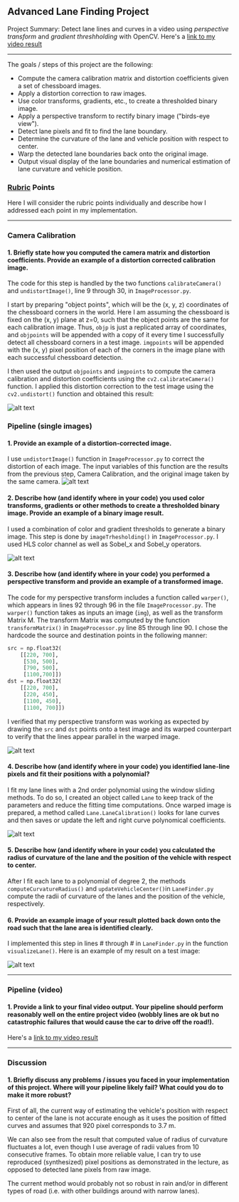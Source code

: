 ## Advanced Lane Finding Project
Project Summary: 
Detect lane lines and curves in a video using *perspective transform* and *gradient threshholding* with OpenCV.
Here's a [link to my video result](https://youtu.be/5uLRnO21Kq8)

---

The goals / steps of this project are the following:

* Compute the camera calibration matrix and distortion coefficients given a set of chessboard images.
* Apply a distortion correction to raw images.
* Use color transforms, gradients, etc., to create a thresholded binary image.
* Apply a perspective transform to rectify binary image ("birds-eye view").
* Detect lane pixels and fit to find the lane boundary.
* Determine the curvature of the lane and vehicle position with respect to center.
* Warp the detected lane boundaries back onto the original image.
* Output visual display of the lane boundaries and numerical estimation of lane curvature and vehicle position.

[//]: # (Image References)

[image1]: ./examples/undistort_output.png "Undistorted"
[image2]: ./examples/undistorted_image_road.png "Road Distortion-Corrected"
[image3]: ./examples/binary_combo_example.jpg "Binary Example"
[image4]: ./examples/warped_straight_lines.jpg "Warp Example"
[image5]: ./examples/color_fit_lines.jpg "Fit Visual"
[image6]: ./examples/example_final_output.jpg "Output"
[video1]: ./project_video.mp4 "Video"

### [Rubric](https://review.udacity.com/#!/rubrics/571/view) Points
Here I will consider the rubric points individually and describe how I addressed each point in my implementation.  

---

### Camera Calibration

#### 1. Briefly state how you computed the camera matrix and distortion coefficients. Provide an example of a distortion corrected calibration image.

The code for this step is handled by the two functions `calibrateCamera()` and `undistortImage()`, line 9 through 30, in `ImageProcessor.py`.

I start by preparing "object points", which will be the (x, y, z) coordinates of the chessboard corners in the world. Here I am assuming the chessboard is fixed on the (x, y) plane at z=0, such that the object points are the same for each calibration image.  Thus, `objp` is just a replicated array of coordinates, and `objpoints` will be appended with a copy of it every time I successfully detect all chessboard corners in a test image.  `imgpoints` will be appended with the (x, y) pixel position of each of the corners in the image plane with each successful chessboard detection.  

I then used the output `objpoints` and `imgpoints` to compute the camera calibration and distortion coefficients using the `cv2.calibrateCamera()` function.  I applied this distortion correction to the test image using the `cv2.undistort()` function and obtained this result: 

![alt text][image1]

### Pipeline (single images)

#### 1. Provide an example of a distortion-corrected image.

I use `undistortImage()` function in `ImageProcessor.py` to correct the distortion of each image. The input variables of this function are the results from the previous step, Camera Calibration, and the original image taken by the same camera.
![alt text][image2]


#### 2. Describe how (and identify where in your code) you used color transforms, gradients or other methods to create a thresholded binary image.  Provide an example of a binary image result.

I used a combination of color and gradient thresholds to generate a binary image. This step is done by `imageTrhesholding()` in `ImageProcessor.py`. I used HLS color channel as well as Sobel_x and Sobel_y operators.

![alt text][image3]

#### 3. Describe how (and identify where in your code) you performed a perspective transform and provide an example of a transformed image.

The code for my perspective transform includes a function called `warper()`, which appears in lines 92 through 96 in the file `ImageProcessor.py`. The `warper()` function takes as inputs an image (`img`), as well as the transform Matrix M. The transform Matrix was computed by the function `transformMatrix()` in `ImageProcessor.py` line 85 through line 90. I chose the hardcode the source and destination points in the following manner:

```python
src = np.float32(
	[[220, 700],
	 [530, 500],
	 [790, 500], 
	 [1100,700]])
dst = np.float32(
	[[220, 700],
	 [220, 450],
	 [1100, 450],
	 [1100, 700]])
```

I verified that my perspective transform was working as expected by drawing the `src` and `dst` points onto a test image and its warped counterpart to verify that the lines appear parallel in the warped image.

![alt text][image4]

#### 4. Describe how (and identify where in your code) you identified lane-line pixels and fit their positions with a polynomial?

I fit my lane lines with a 2nd order polynomial using the window sliding methods. To do so, I created an object called `Lane` to keep track of the parameters and reduce the fitting time computations. Once warped image is prepared, a method called `Lane.LaneCalibration()` looks for lane curves and then saves or update the left and right curve polynomical coefficients.

![alt text][image5]

#### 5. Describe how (and identify where in your code) you calculated the radius of curvature of the lane and the position of the vehicle with respect to center.

After I fit each lane to a polynomial of degree 2, the methods `computeCurvatureRadius()` and `updateVehicleCenter()`in `LaneFinder.py` compute the radii of curvature of the lanes and the position of the vehicle, respectively.

#### 6. Provide an example image of your result plotted back down onto the road such that the lane area is identified clearly.

I implemented this step in lines # through # in `LaneFinder.py` in the function `visualizeLane()`.  Here is an example of my result on a test image:

![alt text][image6]

---

### Pipeline (video)

#### 1. Provide a link to your final video output.  Your pipeline should perform reasonably well on the entire project video (wobbly lines are ok but no catastrophic failures that would cause the car to drive off the road!).

Here's a [link to my video result](https://youtu.be/5uLRnO21Kq8)

---

### Discussion

#### 1. Briefly discuss any problems / issues you faced in your implementation of this project.  Where will your pipeline likely fail?  What could you do to make it more robust?

First of all, the current way of estimating the vehicle's position with respect to center of the lane is not accurate enough as it uses the position of fitted curves and assumes that 920 pixel corresponds to 3.7 m.

We can also see from the result that computed value of radius of curvature fluctuates a lot, even though I use average of radii values from 10 consecutive frames. To obtain more reliable value, I can try to use reproduced (synthesized) pixel positions as demonstrated in the lecture, as opposed to detected lane pixels from raw image.

The current method would probably not so robust in rain and/or in different types of road (i.e. with other buildings around with narrow lanes).
